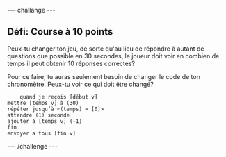 --- challange ---

## Défi: Course à 10 points

Peux-tu changer ton jeu, de sorte qu'au lieu de répondre à autant de questions que possible en 30 secondes, le joueur doit voir en combien de temps il peut obtenir 10 réponses correctes?

Pour ce faire, tu auras seulement besoin de changer le code de ton chronomètre. Peux-tu voir ce qui doit être changé?

```blocks
    quand je reçois [début v]
mettre [temps v] à (30)
répéter jusqu’à <(temps) = [0]>
attendre (1) seconde
ajouter à [temps v] (-1)
fin
envoyer a tous [fin v]
```

--- /challenge ---